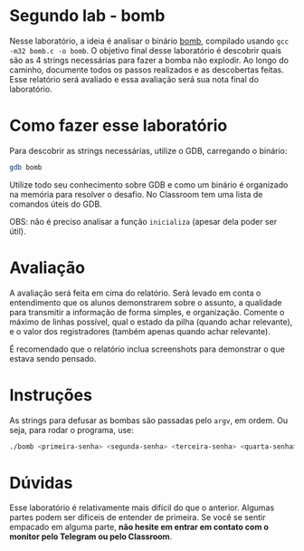 # Segundo lab - bomb
Nesse laboratório, a ideia é analisar o binário [bomb](./bomb), compilado usando `gcc -m32 bomb.c -o bomb`.
O objetivo final desse laboratório é descobrir quais são as 4 strings necessárias para fazer a bomba não explodir.
Ao longo do caminho, documente todos os passos realizados e as descobertas feitas. Esse relatório será avaliado e essa avaliação será sua nota final do laboratório.

# Como fazer esse laboratório
Para descobrir as strings necessárias, utilize o GDB, carregando o binário:
```bash
gdb bomb
```
Utilize todo seu conhecimento sobre GDB e como um binário é organizado na memória para resolver o desafio. No Classroom tem uma lista de comandos úteis do GDB.

OBS: não é preciso analisar a função `inicializa` (apesar dela poder ser útil).

# Avaliação
A avaliação será feita em cima do relatório. Será levado em conta o entendimento que os alunos demonstrarem sobre o assunto, a qualidade para transmitir a informação de forma simples, e organização. Comente o máximo de linhas possível, qual o estado da pilha (quando achar relevante), e o valor dos registradores (também apenas quando achar relevante).

É recomendado que o relatório inclua screenshots para demonstrar o que estava sendo pensado.

# Instruções
As strings para defusar as bombas são passadas pelo `argv`, em ordem.
Ou seja, para rodar o programa, use:
```bash
./bomb <primeira-senha> <segunda-senha> <terceira-senha> <quarta-senha>
```

# Dúvidas
Esse laboratório é relativamente mais difícil do que o anterior. Algumas partes podem ser dificeis de entender de primeira.
Se você se sentir empacado em alguma parte, **não hesite em entrar em contato com o monitor pelo Telegram ou pelo Classroom**.
